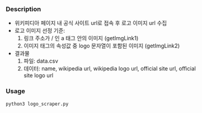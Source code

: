 ### Description
- 위키피디아 페이지 내 공식 사이트 url로 접속 후 로고 이미지 url 수집
- 로고 이미지 선정 기준:
  1. 링크 주소가 / 인 a 태그 안의 이미지 (getImgLink1)
  2. 이미지 태그의 속성값 중 logo 문자열이 포함된 이미지 (getImgLink2)
- 결과물
  1. 파일: data.csv
  2. 데이터: name, wikipedia url, wikipedia logo url, official site url, official site logo url

### Usage
    python3 logo_scraper.py

